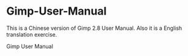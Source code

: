 Gimp-User-Manual
================
This is a Chinese version of Gimp 2.8 User Manual.
Also it is a English translation exercise.

Gimp User Manual